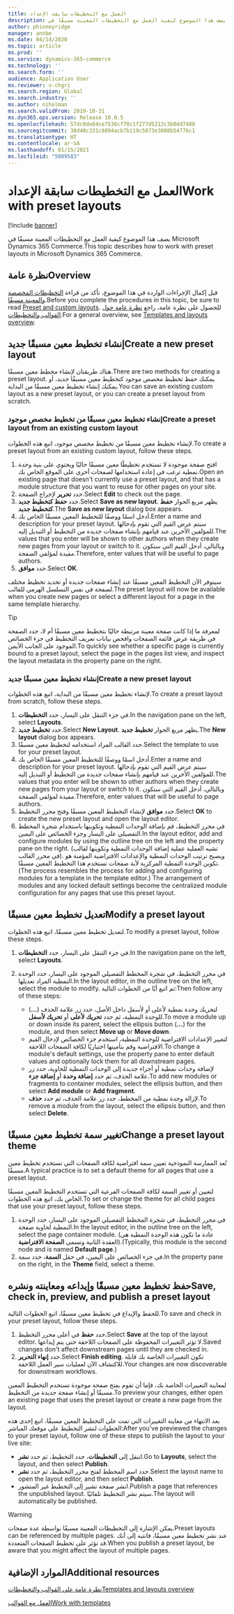 ```yaml
---
title: العمل مع التخطيطات سابقة الإعداد
description: يصف هذا الموضوع كيفية العمل مع التخطيطات المعينة مسبقًا في Microsoft Dynamics 365 Commerce.
author: phinneyridge
manager: annbe
ms.date: 04/14/2020
ms.topic: article
ms.prod: ''
ms.service: dynamics-365-commerce
ms.technology: ''
ms.search.form: ''
audience: Application User
ms.reviewer: v-chgri
ms.search.region: Global
ms.search.industry: ''
ms.author: niholman
ms.search.validFrom: 2019-10-31
ms.dyn365.ops.version: Release 10.0.5
ms.openlocfilehash: 57dc0de64ce7536cf70c1f277d5212c3b8dd7480
ms.sourcegitcommit: 38d40c331c8894acb7b119c5073e3088b54776c1
ms.translationtype: HT
ms.contentlocale: ar-SA
ms.lasthandoff: 01/15/2021
ms.locfileid: "5009583"
---
```

# <a name="work-with-preset-layouts"></a><span data-ttu-id="1d51d-103">العمل مع التخطيطات سابقة الإعداد</span><span class="sxs-lookup"><span data-stu-id="1d51d-103">Work with preset layouts</span></span>


[!include [banner](includes/banner.md)]

<span data-ttu-id="1d51d-104">يصف هذا الموضوع كيفية العمل مع التخطيطات المعينة مسبقًا في Microsoft Dynamics 365 Commerce.</span><span class="sxs-lookup"><span data-stu-id="1d51d-104">This topic describes how to work with preset layouts in Microsoft Dynamics 365 Commerce.</span></span>

## <a name="overview"></a><span data-ttu-id="1d51d-105">نظرة عامة</span><span class="sxs-lookup"><span data-stu-id="1d51d-105">Overview</span></span>

<span data-ttu-id="1d51d-106">قبل إكمال الإجراءات الواردة في هذا الموضوع، تأكد من قراءة [التخطيطات المخصصة والمعينة مسبقًا](templates-layouts-overview.md#preset-and-custom-layouts).</span><span class="sxs-lookup"><span data-stu-id="1d51d-106">Before you complete the procedures in this topic, be sure to read [Preset and custom layouts](templates-layouts-overview.md#preset-and-custom-layouts).</span></span> <span data-ttu-id="1d51d-107">للحصول على نظرة عامة، راجع [نظرة عامة حول القوالب والتخطيطات](templates-layouts-overview.md).</span><span class="sxs-lookup"><span data-stu-id="1d51d-107">For a general overview, see [Templates and layouts overview](templates-layouts-overview.md).</span></span>

## <a name="create-a-new-preset-layout"></a><span data-ttu-id="1d51d-108">إنشاء تخطيط معين مسبقًا جديد</span><span class="sxs-lookup"><span data-stu-id="1d51d-108">Create a new preset layout</span></span>

<span data-ttu-id="1d51d-109">هناك طريقتان لإنشاء مخطط معين مسبقًا.</span><span class="sxs-lookup"><span data-stu-id="1d51d-109">There are two methods for creating a preset layout.</span></span> <span data-ttu-id="1d51d-110">يمكنك حفظ تخطيط مخصص موجود كتخطيط معين مسبقًا جديد، أو يمكنك إنشاء تخطيط معين مسبقًا من البداية.</span><span class="sxs-lookup"><span data-stu-id="1d51d-110">You can save an existing custom layout as a new preset layout, or you can create a preset layout from scratch.</span></span>

### <a name="create-a-preset-layout-from-an-existing-custom-layout"></a><span data-ttu-id="1d51d-111">إنشاء تخطيط معين مسبقًا من تخطيط مخصص موجود</span><span class="sxs-lookup"><span data-stu-id="1d51d-111">Create a preset layout from an existing custom layout</span></span>

<span data-ttu-id="1d51d-112">لإنشاء تخطيط معين مسبقًا من تخطيط مخصص موجود، اتبع هذه الخطوات.</span><span class="sxs-lookup"><span data-stu-id="1d51d-112">To create a preset layout from an existing custom layout, follow these steps.</span></span>

1. <span data-ttu-id="1d51d-113">افتح صفحة موجودة لا تستخدم تخطيطًا معين مسبقًا حاليًا ويحتوي على بنية وحدة نمطية ترغب في إعادة استخدامها لصفحات أخرى على الموقع الخاص بك.</span><span class="sxs-lookup"><span data-stu-id="1d51d-113">Open an existing page that doesn't currently use a preset layout, and that has a module structure that you want to reuse for other pages on your site.</span></span>
1. <span data-ttu-id="1d51d-114">حدد **تحرير** لإخراج الصفحة.</span><span class="sxs-lookup"><span data-stu-id="1d51d-114">Select **Edit** to check out the page.</span></span>
1. <span data-ttu-id="1d51d-115">حدد **حفظ كتخطيط جديد**.</span><span class="sxs-lookup"><span data-stu-id="1d51d-115">Select **Save as new layout**.</span></span> <span data-ttu-id="1d51d-116">يظهر مربع الحوار **حفظ كتخطيط جديد**.</span><span class="sxs-lookup"><span data-stu-id="1d51d-116">The **Save as new layout** dialog box appears.</span></span>
1. <span data-ttu-id="1d51d-117">أدخل اسمًا ووصفًا للتخطيط المعين مسبقًا الخاص بك.</span><span class="sxs-lookup"><span data-stu-id="1d51d-117">Enter a name and description for your preset layout.</span></span> <span data-ttu-id="1d51d-118">سيتم عرض القيم التي تقوم بإدخالها للمؤلفين الآخرين عند قيامهم بإنشاء صفحات جديدة من التخطيط أو التبديل إليه.</span><span class="sxs-lookup"><span data-stu-id="1d51d-118">The values that you enter will be shown to other authors when they create new pages from your layout or switch to it.</span></span> <span data-ttu-id="1d51d-119">وبالتالي، أدخل القيم التي ستكون مفيدة لمؤلفي الصفحة.</span><span class="sxs-lookup"><span data-stu-id="1d51d-119">Therefore, enter values that will be useful to page authors.</span></span>
1. <span data-ttu-id="1d51d-120">حدد **موافق**.</span><span class="sxs-lookup"><span data-stu-id="1d51d-120">Select **OK**.</span></span>

<span data-ttu-id="1d51d-121">سيتوفر الآن التخطيط المعين مسبقًا عند إنشاء صفحات جديدة أو تحديد تخطيط مختلف لصفحة في نفس التسلسل الهرمي للقالب.</span><span class="sxs-lookup"><span data-stu-id="1d51d-121">The preset layout will now be available when you create new pages or select a different layout for a page in the same template hierarchy.</span></span>

> [!TIP]
> <span data-ttu-id="1d51d-122">لمعرفة ما إذا كانت صفحة معينة مرتبطة حاليًا بتخطيط معين مسبقًا أم لا، حدد الصفحة في طريقة عرض قائمة الصفحات وافحص بيانات تعريف التخطيط في جزء الخصائص الموجود على الجانب الأيمن.</span><span class="sxs-lookup"><span data-stu-id="1d51d-122">To quickly see whether a specific page is currently bound to a preset layout, select the page in the pages list view, and inspect the layout metadata in the property pane on the right.</span></span>

### <a name="create-a-new-preset-layout"></a><span data-ttu-id="1d51d-123">إنشاء تخطيط معين مسبقًا جديد</span><span class="sxs-lookup"><span data-stu-id="1d51d-123">Create a new preset layout</span></span>

<span data-ttu-id="1d51d-124">لإنشاء تخطيط معين مسبقًا من البداية، اتبع هذه الخطوات.</span><span class="sxs-lookup"><span data-stu-id="1d51d-124">To create a preset layout from scratch, follow these steps.</span></span>

1. <span data-ttu-id="1d51d-125">في جزء التنقل على اليسار، حدد **التخطيطات**.</span><span class="sxs-lookup"><span data-stu-id="1d51d-125">In the navigation pane on the left, select **Layouts**.</span></span>
1. <span data-ttu-id="1d51d-126">حدد **تخطيط جديد**.</span><span class="sxs-lookup"><span data-stu-id="1d51d-126">Select **New Layout**.</span></span> <span data-ttu-id="1d51d-127">يظهر مربع الحوار **تخطيط جديد**.</span><span class="sxs-lookup"><span data-stu-id="1d51d-127">The **New layout** dialog box appears.</span></span>
1. <span data-ttu-id="1d51d-128">حدد القالب المراد استخدامه لتخطيط معين مسبقًا.</span><span class="sxs-lookup"><span data-stu-id="1d51d-128">Select the template to use for your preset layout.</span></span>
1. <span data-ttu-id="1d51d-129">أدخل اسمًا ووصفًا للتخطيط المعين مسبقًا الخاص بك.</span><span class="sxs-lookup"><span data-stu-id="1d51d-129">Enter a name and description for your preset layout.</span></span> <span data-ttu-id="1d51d-130">سيتم عرض القيم التي تقوم بإدخالها للمؤلفين الآخرين عند قيامهم بإنشاء صفحات جديدة من التخطيط أو التبديل إليه.</span><span class="sxs-lookup"><span data-stu-id="1d51d-130">The values that you enter will be shown to other authors when they create new pages from your layout or switch to it.</span></span> <span data-ttu-id="1d51d-131">وبالتالي، أدخل القيم التي ستكون مفيدة لمؤلفي الصفحة.</span><span class="sxs-lookup"><span data-stu-id="1d51d-131">Therefore, enter values that will be useful to page authors.</span></span>
1. <span data-ttu-id="1d51d-132">حدد **موافق** لإنشاء التخطيط المعين مسبقًا وفتح محرر التخطيط.</span><span class="sxs-lookup"><span data-stu-id="1d51d-132">Select **OK** to create the new preset layout and open the layout editor.</span></span>
1. <span data-ttu-id="1d51d-133">في محرر التخطيط، قم بإضافة الوحدات النمطية وتكوينها باستخدام شجرة المخطط التفصيلي على اليسار وجزء الخصائص على اليمين.</span><span class="sxs-lookup"><span data-stu-id="1d51d-133">In the layout editor, add and configure modules by using the outline tree on the left and the property pane on the right.</span></span> <span data-ttu-id="1d51d-134">(تشبه العملية عملية إضافة الوحدات النمطية وتكوينها لقالب في محرر القالب). ويصبح ترتيب الوحدات النمطية والإعدادات الافتراضية المؤمنة هو تكوين الوحدة النمطية المركزية لأية صفحات تستخدم هذا التخطيط المعين مسبقًا.</span><span class="sxs-lookup"><span data-stu-id="1d51d-134">(The process resembles the process for adding and configuring modules for a template in the template editor.) The arrangement of modules and any locked default settings become the centralized module configuration for any pages that use this preset layout.</span></span>

## <a name="modify-a-preset-layout"></a><span data-ttu-id="1d51d-135">تعديل تخطيط معين مسبقًا</span><span class="sxs-lookup"><span data-stu-id="1d51d-135">Modify a preset layout</span></span>

<span data-ttu-id="1d51d-136">لتعديل تخطيط معين مسبقًا، اتبع هذه الخطوات.</span><span class="sxs-lookup"><span data-stu-id="1d51d-136">To modify a preset layout, follow these steps.</span></span>

1. <span data-ttu-id="1d51d-137">في جزء التنقل على اليسار، حدد **التخطيطات**.</span><span class="sxs-lookup"><span data-stu-id="1d51d-137">In the navigation pane on the left, select **Layouts**.</span></span>
1. <span data-ttu-id="1d51d-138">في محرر التخطيط، في شجرة المخطط التفصيلي الموجود على اليسار، حدد الوحدة النمطية المراد تعديلها.</span><span class="sxs-lookup"><span data-stu-id="1d51d-138">In the layout editor, in the outline tree on the left, select the module to modify.</span></span> <span data-ttu-id="1d51d-139">ثم اتبع أيًا من الخطوات التالية:</span><span class="sxs-lookup"><span data-stu-id="1d51d-139">Then follow any of these steps:</span></span>

    - <span data-ttu-id="1d51d-140">لتحريك وحدة نمطية لأعلى أو لأسفل داخل الأصل، حدد زر علامة الحذف (**...**) للوحدة النمطية، ثم حدد **تحريك لأعلى** أو **تحريك لأسفل**.</span><span class="sxs-lookup"><span data-stu-id="1d51d-140">To move a module up or down inside its parent, select the ellipsis button (**...**) for the module, and then select **Move up** or **Move down**.</span></span>
    - <span data-ttu-id="1d51d-141">لتغيير الإعدادات الافتراضية للوحدة النمطية، استخدم جزء الخصائص لإدخال القيم الافتراضية وقم بتأمينها اختياريًا لكافة الصفحات اللاحقة.</span><span class="sxs-lookup"><span data-stu-id="1d51d-141">To change a module's default settings, use the property pane to enter default values and optionally lock them for all downstream pages.</span></span>
    - <span data-ttu-id="1d51d-142">لإضافة وحدات نمطية أو أجزاء جديدة إلى الوحدات النمطية للحاوية، حدد زر علامة الحذف، ثم حدد **إضافة وحدة** أو **إضافة جزء**.</span><span class="sxs-lookup"><span data-stu-id="1d51d-142">To add new modules or fragments to container modules, select the ellipsis button, and then select **Add module** or **Add fragment**.</span></span>
    - <span data-ttu-id="1d51d-143">لإزالة وحدة نمطية من المخطط، حدد زر علامة الحذف، ثم حدد **حذف**.</span><span class="sxs-lookup"><span data-stu-id="1d51d-143">To remove a module from the layout, select the ellipsis button, and then select **Delete**.</span></span>

## <a name="change-a-preset-layout-theme"></a><span data-ttu-id="1d51d-144">تغيير سمة تخطيط معين مسبقًا</span><span class="sxs-lookup"><span data-stu-id="1d51d-144">Change a preset layout theme</span></span>

<span data-ttu-id="1d51d-145">تُعد الممارسة النموذجية تعيين سمة افتراضية لكافة الصفحات التي تستخدم تخطيط معين مسبقًا.</span><span class="sxs-lookup"><span data-stu-id="1d51d-145">A typical practice is to set a default theme for all pages that use a preset layout.</span></span>

<span data-ttu-id="1d51d-146">لتعيين أو تغيير السمة لكافة الصفحات الفرعية التي تستخدم التخطيط المعين مسبقًا الخاص بك، اتبع هذه الخطوات.</span><span class="sxs-lookup"><span data-stu-id="1d51d-146">To set or change the theme for all child pages that use your preset layout, follow these steps.</span></span>

1. <span data-ttu-id="1d51d-147">في محرر التخطيط، في شجرة المخطط التفصيلي الموجود على اليسار، حدد الوحدة النمطية لحاوية صفحة.</span><span class="sxs-lookup"><span data-stu-id="1d51d-147">In the layout editor, in the outline tree on the left, select the page container module.</span></span> <span data-ttu-id="1d51d-148">(عادة ما تكون هذه الوحدة النمطية هي العقدة الثانية وتسمى **الصفحة الافتراضية**).</span><span class="sxs-lookup"><span data-stu-id="1d51d-148">(Typically, this module is the second node and is named **Default page**.)</span></span>
1. <span data-ttu-id="1d51d-149">في جزء الخصائص على اليمين، في حقل **السمة**، حدد سمة.</span><span class="sxs-lookup"><span data-stu-id="1d51d-149">In the property pane on the right, in the **Theme** field, select a theme.</span></span>

## <a name="save-check-in-preview-and-publish-a-preset-layout"></a><span data-ttu-id="1d51d-150">حفظ تخطيط معين مسبقًا وإيداعه ومعاينته ونشره</span><span class="sxs-lookup"><span data-stu-id="1d51d-150">Save, check in, preview, and publish a preset layout</span></span>

<span data-ttu-id="1d51d-151">للحفظ والإيداع في تخطيط معين مسبقًا، اتبع الخطوات التالية.</span><span class="sxs-lookup"><span data-stu-id="1d51d-151">To save and check in your preset layout, follow these steps.</span></span>

1. <span data-ttu-id="1d51d-152">حدد **حفظ** في أعلى محرر التخطيط.</span><span class="sxs-lookup"><span data-stu-id="1d51d-152">Select **Save** at the top of the layout editor.</span></span> <span data-ttu-id="1d51d-153">لا تؤثر التغييرات المحفوظة على الصفحات اللاحقة حتى يتم إيداعها.</span><span class="sxs-lookup"><span data-stu-id="1d51d-153">Saved changes don't affect downstream pages until they are checked in.</span></span>
1. <span data-ttu-id="1d51d-154">حدد **إنهاء التحرير**.</span><span class="sxs-lookup"><span data-stu-id="1d51d-154">Select **Finish editing**.</span></span> <span data-ttu-id="1d51d-155">تكون التغييرات الخاصة بك قابلة للاكتشاف الآن لعمليات سير العمل اللاحقة.</span><span class="sxs-lookup"><span data-stu-id="1d51d-155">Your changes are now discoverable for downstream workflows.</span></span>

<span data-ttu-id="1d51d-156">لمعاينة التغييرات الخاصة بك، فإما أن تقوم بفتح صفحة موجودة تستخدم التخطيط المعين مسبقًا أو إنشاء صفحة جديدة من التخطيط.</span><span class="sxs-lookup"><span data-stu-id="1d51d-156">To preview your changes, either open an existing page that uses the preset layout or create a new page from the layout.</span></span>

<span data-ttu-id="1d51d-157">بعد الانتهاء من معاينة التغييرات التي تمت على التخطيط المعين مسبقًا، اتبع إحدى هذه الخطوات لنشر التخطيط على موقعك المباشر:</span><span class="sxs-lookup"><span data-stu-id="1d51d-157">After you've previewed the changes to your preset layout, follow one of these steps to publish the layout to your live site:</span></span>

* <span data-ttu-id="1d51d-158">انتقل إلى **التخطيطات**، حدد التخطيط، ثم حدد **نشر**.</span><span class="sxs-lookup"><span data-stu-id="1d51d-158">Go to **Layouts**, select the layout, and then select **Publish**.</span></span>
* <span data-ttu-id="1d51d-159">حدد اسم المخطط لفتح محرر التخطيط، ثم حدد **نشر**.</span><span class="sxs-lookup"><span data-stu-id="1d51d-159">Select the layout name to open the layout editor, and then select **Publish**.</span></span>
* <span data-ttu-id="1d51d-160">انشر صفحة تشير إلى التخطيط غير المنشور.</span><span class="sxs-lookup"><span data-stu-id="1d51d-160">Publish a page that references the unpublished layout.</span></span> <span data-ttu-id="1d51d-161">سيتم نشر التخطيط تلقائيًا.</span><span class="sxs-lookup"><span data-stu-id="1d51d-161">The layout will automatically be published.</span></span>

> [!WARNING]
> <span data-ttu-id="1d51d-162">يمكن الإشارة إلى التخطيطات المعينة مسبقًا بواسطة عدة صفحات.</span><span class="sxs-lookup"><span data-stu-id="1d51d-162">Preset layouts can be referenced by multiple pages.</span></span> <span data-ttu-id="1d51d-163">عند نشر تخطيط معين مسبقًا، فانتبه إلى أنك قد تؤثر على تخطيط الصفحات المتعددة.</span><span class="sxs-lookup"><span data-stu-id="1d51d-163">When you publish a preset layout, be aware that you might affect the layout of multiple pages.</span></span>

## <a name="additional-resources"></a><span data-ttu-id="1d51d-164">الموارد الإضافية</span><span class="sxs-lookup"><span data-stu-id="1d51d-164">Additional resources</span></span>

[<span data-ttu-id="1d51d-165">نظرة عامة على القوالب والتخطيطات</span><span class="sxs-lookup"><span data-stu-id="1d51d-165">Templates and layouts overview</span></span>](templates-layouts-overview.md)

[<span data-ttu-id="1d51d-166">العمل مع القوالب</span><span class="sxs-lookup"><span data-stu-id="1d51d-166">Work with templates</span></span>](work-with-templates.md)
